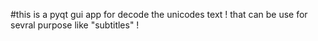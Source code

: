 #this is a pyqt gui app for decode the unicodes text ! that can be use for sevral purpose like "subtitles" ! 
